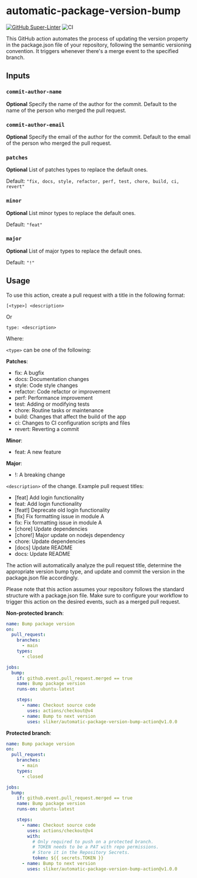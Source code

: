 # automatic-package-version-bump

[![GitHub Super-Linter](https://github.com/actions/javascript-action/actions/workflows/linter.yml/badge.svg)](https://github.com/super-linter/super-linter)
![CI](https://github.com/actions/javascript-action/actions/workflows/ci.yml/badge.svg)

This GitHub action automates the process of updating the version property in the
package.json file of your repository, following the semantic versioning
convention. It triggers whenever there's a merge event to the specified branch.

## Inputs

### `commit-author-name`

**Optional** Specify the name of the author for the commit. Default to the name
of the person who merged the pull request.

### `commit-author-email`

**Optional** Specify the email of the author for the commit. Default to the
email of the person who merged the pull request.

### `patches`

**Optional** List of patches types to replace the default ones.

Default: `"fix, docs, style, refactor, perf, test, chore, build, ci, revert"`

### `minor`

**Optional** List minor types to replace the default ones.

Default: `"feat"`

### `major`

**Optional** List of major types to replace the default ones.

Default: `"!"`

## Usage

To use this action, create a pull request with a title in the following format:

```text
[<type>] <description>
```

Or

```text
type: <description>
```

Where:

`<type>` can be one of the following:

**Patches**:

- fix: A bugfix
- docs: Documentation changes
- style: Code style changes
- refactor: Code refactor or improvement
- perf: Performance improvement
- test: Adding or modifying tests
- chore: Routine tasks or maintenance
- build: Changes that affect the build of the app
- ci: Changes to CI configuration scripts and files
- revert: Reverting a commit

**Minor**:

- feat: A new feature

**Major**:

- !: A breaking change

`<description>` of the change. Example pull request titles:

- [feat] Add login functionality
- feat: Add login functionality
- [feat!] Deprecate old login functionality
- [fix] Fix formatting issue in module A
- fix: Fix formatting issue in module A
- [chore] Update dependencies
- [chore!] Major update on nodejs dependency
- chore: Update dependencies
- [docs] Update README
- docs: Update README

The action will automatically analyze the pull request title, determine the
appropriate version bump type, and update and commit the version in the
package.json file accordingly.

Please note that this action assumes your repository follows the standard
structure with a package.json file. Make sure to configure your workflow to
trigger this action on the desired events, such as a merged pull request.

**Non-protected branch**:

```yaml
name: Bump package version
on:
  pull_request:
    branches:
      - main
    types:
      - closed

jobs:
  bump:
    if: github.event.pull_request.merged == true
    name: Bump package version
    runs-on: ubuntu-latest

    steps:
      - name: Checkout source code
        uses: actions/checkout@v4
      - name: Bump to next version
        uses: sliker/automatic-package-version-bump-action@v1.0.0
```

**Protected branch**:

```yaml
name: Bump package version
on:
  pull_request:
    branches:
      - main
    types:
      - closed

jobs:
  bump:
    if: github.event.pull_request.merged == true
    name: Bump package version
    runs-on: ubuntu-latest

    steps:
      - name: Checkout source code
        uses: actions/checkout@v4
        with:
          # Only required to push on a protected branch.
          # TOKEN needs to be a PAT with repo permissions.
          # Store it in the Repository Secrets.
          token: ${{ secrets.TOKEN }}
      - name: Bump to next version
        uses: sliker/automatic-package-version-bump-action@v1.0.0
```
